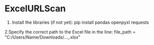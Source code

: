 # ExcelURLScan

1. Install the libraries (if not yet):
    pip install pandas openpyxl requests

2.Specify the correct path to the Excel file in the line:
    file_path = "C:/Users/Name/Downloads/...,.xlsx"

